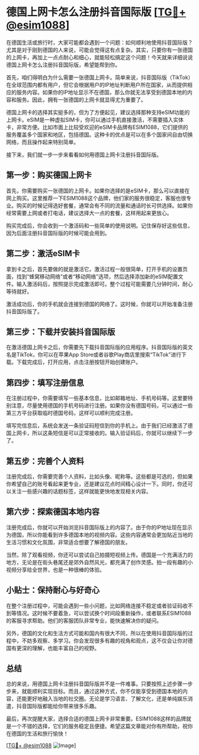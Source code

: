 # 德国上网卡怎么注册抖音国际版 [[TG💪+ @esim1088](https://t.me/s/esim1088)]

在德国生活或旅行时，大家可能都会遇到一个问题：如何顺利地使用抖音国际版？尤其是对于刚到德国的人来说，可能会觉得这有点复杂。其实，只要你有一张德国的上网卡，再加上一点点耐心和细心，就能轻松搞定这个问题！今天就来详细说说德国上网卡怎么注册抖音国际版，希望能帮到你。

首先，咱们得明白为什么需要一张德国上网卡。简单来说，抖音国际版（TikTok）在全球范围内都有用户，但它会根据用户的IP地址判断用户所在国家，从而提供相应的服务内容。如果你的IP地址显示不在德国，那么你就无法享受到德国本地的内容和服务。因此，拥有一张德国的上网卡就显得尤为重要了。

德国上网卡的选择其实挺多的，但为了方便起见，建议选择那种支持eSIM功能的上网卡。eSIM是一种虚拟SIM卡，你可以通过手机直接激活，不需要插入实体卡，非常方便。比如市面上比较受欢迎的eSIM卡品牌有ESIM1088，它们提供的服务覆盖多个国家和地区，包括德国。这种卡的优点是可以在多个国家间自由切换网络，而且操作起来特别简单。

接下来，我们就一步一步来看看如何用德国上网卡注册抖音国际版。

## 第一步：购买德国上网卡

首先，你需要购买一张德国的上网卡。如果你选择的是eSIM卡，那么可以直接在网上购买。这里推荐一下ESIM1088这个品牌，他们家的服务很稳定，客服也很专业。购买的时候记得选好套餐，通常会有不同的流量和通话时长可供选择。如果你经常需要上网或者打电话，建议选择大一点的套餐，这样用起来更放心。

购买完成后，你会收到一个激活码和一些简单的使用说明。记住保存好这些信息，因为后面注册抖音国际版的时候可能会用到。

## 第二步：激活eSIM卡

拿到卡之后，首先要做的就是激活它。激活过程一般很简单，打开手机的设置页面，找到“蜂窝移动网络”或者“移动网络”选项，然后选择添加新的eSIM配置文件。输入激活码后，按照提示完成激活即可。整个过程可能需要几分钟时间，耐心等待就好。

激活成功后，你的手机就会连接到德国的网络了。这时候，你就可以开始准备注册抖音国际版了。

## 第三步：下载并安装抖音国际版

在激活德国上网卡之后，你需要先下载抖音国际版的应用程序。抖音国际版的英文名是TikTok，你可以在苹果App Store或者谷歌Play商店里搜索“TikTok”进行下载。下载完成后，打开应用，点击注册按钮开始创建账户。

## 第四步：填写注册信息

在注册过程中，你需要填写一些基本信息，比如邮箱地址、手机号码等。这里要特别注意，尽量使用德国的手机号码进行注册。如果你没有德国号码，可以通过一些第三方平台获取临时德国号码，这样可以顺利完成注册。

填写完信息后，系统会发送一条验证码短信到你的手机上。由于我们已经激活了德国上网卡，所以这条短信是可以正常接收的。输入验证码后，你就可以继续下一步了。

## 第五步：完善个人资料

注册完成后，你需要完善个人资料，比如头像、昵称等。这些都是可选的，但如果你希望自己的账号看起来更专业，还是建议花点时间精心设计一下。同时，你还可以关注一些感兴趣的话题标签，这样就能更快地发现相关内容。

## 第六步：探索德国本地内容

注册完成后，你就可以开始浏览抖音国际版上的内容了。由于你的IP地址现在显示为德国，所以你能看到许多德国本地的视频内容。这些内容通常会更加贴近当地的生活习惯和文化氛围，非常适合想要了解德国的朋友。

当然，除了观看视频，你还可以尝试自己拍摄短视频上传。德国是一个充满活力的地方，无论是在街头巷尾还是郊外自然风光，都充满了创作灵感。拍一段有趣的小视频分享给全世界，也是一种很棒的体验。

## 小贴士：保持耐心与好奇心

在整个注册过程中，可能会遇到一些小问题，比如网络连接不稳定或者验证码收不到等情况。这时候不要着急，可以尝试换个时间段重新操作，或者联系ESIM1088的客服寻求帮助。他们的客服团队非常专业，能快速解决你的疑问。

另外，德国的文化和生活方式可能和国内有很大不同，所以在使用抖音国际版的过程中，不妨多观察、多学习。你会发现很多有趣的视角和观点，这不仅会让你对德国有更深的理解，也能丰富自己的视野。

## 总结

总的来说，用德国上网卡注册抖音国际版并不是一件难事。只要按照上述步骤一步步来，就能顺利实现目标。而且，通过这种方式，你不仅能享受到德国本地的内容，还能更好地融入当地的社交圈。无论是学习语言、了解文化，还是单纯娱乐消遣，抖音国际版都能给你带来很多乐趣。

最后，再次提醒大家，选择合适的德国上网卡非常重要。ESIM1088这样的品牌就是一个不错的选择，它们的服务稳定且便捷。希望这篇文章能对你有所帮助，祝你在德国的生活和旅行愉快！

[[TG💪+ @esim1088](https://t.me/s/esim1088) ![Image](https://i.postimg.cc/4NQfJmqS/Snipaste-2025-05-13-00-14-12.png)]